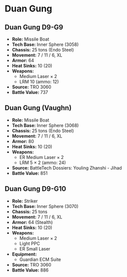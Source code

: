 # Duan Gung
## Duan Gung D9-G9
- **Role:** Missile Boat
- **Tech Base:** Inner Sphere (3058)
- **Chassis:** 25 tons (Endo Steel)
- **Movement:** 7 / 11 / 6, XL
- **Armor:** 64
- **Heat Sinks:** 10 (20)
- **Weapons:**
  - Medium Laser × 2
  - LRM 10 (ammo: 12)
- **Source:** TRO 3060
- **Battle Value:** 737

## Duan Gung (Vaughn)
- **Role:** Missile Boat
- **Tech Base:** Inner Sphere (3068)
- **Chassis:** 25 tons (Endo Steel)
- **Movement:** 7 / 11 / 6, XL
- **Armor:** 80
- **Heat Sinks:** 10 (20)
- **Weapons:**
  - ER Medium Laser × 2
  - LRM 5 × 2 (ammo: 24)
- **Source:** BattleTech Dossiers: Youling Zhanshi - Jihad
- **Battle Value:** 851

## Duan Gung D9-G10
- **Role:** Striker
- **Tech Base:** Inner Sphere (3070)
- **Chassis:** 25 tons
- **Movement:** 7 / 11 / 6, XL
- **Armor:** 64 (Stealth)
- **Heat Sinks:** 10 (20)
- **Weapons:**
  - Medium Laser × 2
  - Light PPC
  - ER Small Laser
- **Equipment:**
  - Guardian ECM Suite
- **Source:** TRO 3060
- **Battle Value:** 886

